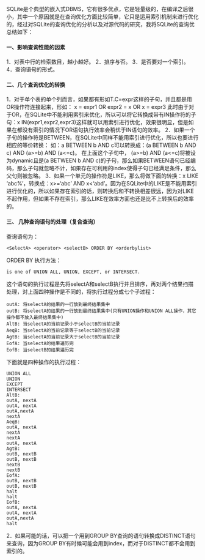 SQLite是个典型的嵌入式DBMS，它有很多优点，它是轻量级的，在编译之后很小，其中一个原因就是在查询优化方面比较简单，它只是运用索引机制来进行优化的，经过对SQLite的查询优化的分析以及对源代码的研究，我将SQLite的查询优总结如下：
#### 一、影响查询性能的因素
1．对表中行的检索数目，越小越好。
2．排序与否。
3．是否要对一个索引。
4．查询语句的形式。
#### 二、几个查询优化的转换
1．对于单个表的单个列而言，如果都有形如T.C=expr这样的子句，并且都是用OR操作符连接起来，形如： x = expr1 OR expr2 = x OR x = expr3 此时由于对于OR，在SQLite中不能利用索引来优化，所以可以将它转换成带有IN操作符的子句：x IN(expr1,expr2,expr3)这样就可以用索引进行优化，效果很明显，但是如果在都没有索引的情况下OR语句执行效率会稍优于IN语句的效率。
2．如果一个子句的操作符是BETWEEN，在SQLite中同样不能用索引进行优化，所以也要进行相应的等价转换： 如：a BETWEEN b AND c可以转换成：(a BETWEEN b AND c) AND (a>=b) AND (a<=c)。 在上面这个子句中， (a>=b) AND (a<=c)将被设为dynamic且是(a BETWEEN b AND c)的子句，那么如果BETWEEN语句已经编码，那么子句就忽略不计，如果存在可利用的index使得子句已经满足条件，那么父句则被忽略。
3．如果一个单元的操作符是LIKE，那么将做下面的转换：x LIKE ‘abc%’，转换成：x>=‘abc’ AND x<‘abd’。因为在SQLite中的LIKE是不能用索引进行优化的，所以如果存在索引的话，则转换后和不转换相差很远，因为对LIKE不起作用，但如果不存在索引，那么LIKE在效率方面也还是比不上转换后的效率的。
#### 三、 几种查询语句的处理（复合查询）
查询语句为：
```  
<SelectA> <operator> <selectB> ORDER BY <orderbylist> 
```
ORDER BY 执行方法： 
```  
is one of UNION ALL, UNION, EXCEPT, or INTERSECT. 
```
这个语句的执行过程是先将selectA和selectB执行并且排序，再对两个结果扫描处理，对上面四种操作是不同的，将执行过程分成七个子过程：
```  
outA: 将selectA的结果的一行放到最终结果集中
outB: 将selectA的结果的一行放到最终结果集中(只有UNION操作和UNION ALL操作，其它操作都不放入最终结果集中)
AltB: 当selectA的当前记录小于selectB的当前记录
AeqB: 当selectA的当前记录等于selectB的当前记录
AgtB: 当selectA的当前记录大于selectB的当前记录
EofA: 当selectA的结果遍历完
EofB: 当selectB的结果遍历完
```
下面就是四种操作的执行过程：
```  
UNION ALL
UNION
EXCEPT
INTERSECT
AltB:
outA, nextA
outA, nextA
outA,nextA
nextA
AeqB:
outA, nextA
nextA
nextA
outA, nextA
AgtB:
outB, nextB
outB, nextB
nextB
nextB
EofA:
outB, nextB
outB, nextB
halt
halt
EofB:
outA, nextA
outA, nextA
outA,nextA
halt
```
2．如果可能的话，可以把一个用到GROUP BY查询的语句转换成DISTINCT语句来查询，因为GROUP BY有时候可能会用到index，而对于DISTINCT都不会用到索引的。